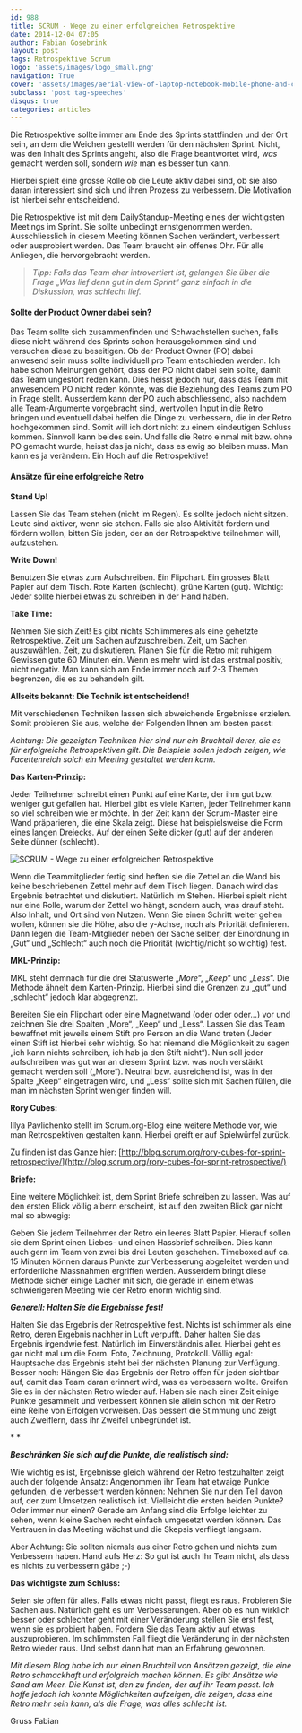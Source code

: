 ```yaml
---
id: 988
title: SCRUM - Wege zu einer erfolgreichen Retrospektive
date: 2014-12-04 07:05
author: Fabian Gosebrink
layout: post
tags: Retrospektive Scrum
logo: 'assets/images/logo_small.png'
navigation: True
cover: 'assets/images/aerial-view-of-laptop-notebook-mobile-phone-and-coffee-cup-on-wooden-table.jpg'
subclass: 'post tag-speeches'
disqus: true
categories: articles
---
```


Die Retrospektive sollte immer am Ende des Sprints stattfinden und der Ort sein, an dem die Weichen gestellt werden für den nächsten Sprint. Nicht, was den Inhalt des Sprints angeht, also die Frage beantwortet wird, *was* gemacht werden soll, sondern *wie* man es besser tun kann.

Hierbei spielt eine grosse Rolle ob die Leute aktiv dabei sind, ob sie also daran interessiert sind sich und ihren Prozess zu verbessern. Die Motivation ist hierbei sehr entscheidend.

Die Retrospektive ist mit dem DailyStandup-Meeting eines der wichtigsten Meetings im Sprint. Sie sollte unbedingt ernstgenommen werden. Ausschliesslich in diesem Meeting können Sachen verändert, verbessert oder ausprobiert werden. Das Team braucht ein offenes Ohr. Für alle Anliegen, die hervorgebracht werden.

>*Tipp: Falls das Team eher introvertiert ist, gelangen Sie über die Frage „Was lief denn gut in dem Sprint“ ganz einfach in die Diskussion, was schlecht lief.*


#### **Sollte der Product Owner dabei sein?**

Das Team sollte sich zusammenfinden und Schwachstellen suchen, falls diese nicht während des Sprints schon herausgekommen sind und versuchen diese zu beseitigen. Ob der Product Owner (PO) dabei anwesend sein muss sollte individuell pro Team entschieden werden. Ich habe schon Meinungen gehört, dass der PO nicht dabei sein sollte, damit das Team ungestört reden kann. Dies heisst jedoch nur, dass das Team mit anwesendem PO nicht reden könnte, was die Beziehung des Teams zum PO in Frage stellt. Ausserdem kann der PO auch abschliessend, also nachdem alle Team-Argumente vorgebracht sind, wertvollen Input in die Retro bringen und eventuell dabei helfen die Dinge zu verbessern, die in der Retro hochgekommen sind. Somit will ich dort nicht zu einem eindeutigen Schluss kommen. Sinnvoll kann beides sein. Und falls die Retro einmal mit bzw. ohne PO gemacht wurde, heisst das ja nicht, dass es ewig so bleiben muss. Man kann es ja verändern. Ein Hoch auf die Retrospektive!


#### **Ansätze für eine erfolgreiche Retro**

**Stand Up!**

Lassen Sie das Team stehen (nicht im Regen). Es sollte jedoch nicht sitzen. Leute sind aktiver, wenn sie stehen. Falls sie also Aktivität fordern und fördern wollen, bitten Sie jeden, der an der Retrospektive teilnehmen will, aufzustehen.

**Write Down!**

Benutzen Sie etwas zum Aufschreiben. Ein Flipchart. Ein grosses Blatt Papier auf dem Tisch. Rote Karten (schlecht), grüne Karten (gut). Wichtig: Jeder sollte hierbei etwas zu schreiben in der Hand haben.

**Take Time:**

Nehmen Sie sich Zeit! Es gibt nichts Schlimmeres als eine gehetzte Retrospektive. Zeit um Sachen aufzuschreiben. Zeit, um Sachen auszuwählen. Zeit, zu diskutieren. Planen Sie für die Retro mit ruhigem Gewissen gute 60 Minuten ein. Wenn es mehr wird ist das erstmal positiv, nicht negativ. Man kann sich am Ende immer noch auf 2-3 Themen begrenzen, die es zu behandeln gilt.

**Allseits bekannt: Die Technik ist entscheidend!**

Mit verschiedenen Techniken lassen sich abweichende Ergebnisse erzielen. Somit probieren Sie aus, welche der Folgenden Ihnen am besten passt:

*Achtung: Die gezeigten Techniken hier sind nur ein Bruchteil derer, die es für erfolgreiche Retrospektiven gilt. Die Beispiele sollen jedoch zeigen, wie Facettenreich solch ein Meeting gestaltet werden kann.*

**Das Karten-Prinzip:**

Jeder Teilnehmer schreibt einen Punkt auf eine Karte, der ihm gut bzw. weniger gut gefallen hat. Hierbei gibt es viele Karten, jeder Teilnehmer kann so viel schreiben wie er möchte. In der Zeit kann der Scrum-Master eine Wand präparieren, die eine Skala zeigt. Diese hat beispielsweise die Form eines langen Dreiecks. Auf der einen Seite dicker (gut) auf der anderen Seite dünner (schlecht).

![SCRUM - Wege zu einer erfolgreichen Retrospektive]({{site.baseurl}}assets/articles/2014-12-04/RetroGoodBad.jpg)

Wenn die Teammitglieder fertig sind heften sie die Zettel an die Wand bis keine beschriebenen Zettel mehr auf dem Tisch liegen. Danach wird das Ergebnis betrachtet und diskutiert. Natürlich im Stehen. Hierbei spielt nicht nur eine Rolle, warum der Zettel wo hängt, sondern auch, was drauf steht. Also Inhalt, und Ort sind von Nutzen. Wenn Sie einen Schritt weiter gehen wollen, können sie die Höhe, also die y-Achse, noch als Priorität definieren. Dann legen die Team-Mitglieder neben der Sache selber, der Einordnung in „Gut“ und „Schlecht“ auch noch die Priorität (wichtig/nicht so wichtig) fest.

**MKL-Prinzip:**

MKL steht demnach für die drei Statuswerte „*More*“, „*Keep*“ und „*Less*“. Die Methode ähnelt dem Karten-Prinzip. Hierbei sind die Grenzen zu „gut“ und „schlecht“ jedoch klar abgegrenzt.

Bereiten Sie ein Flipchart oder eine Magnetwand (oder oder oder…) vor und zeichnen Sie drei Spalten „More“, „Keep“ und „Less“. Lassen Sie das Team bewaffnet mit jeweils einem Stift pro Person an die Wand treten (Jeder einen Stift ist hierbei sehr wichtig. So hat niemand die Möglichkeit zu sagen „ich kann nichts schreiben, ich hab ja den Stift nicht“). Nun soll jeder aufschreiben was gut war an diesem Sprint bzw. was noch verstärkt gemacht werden soll („More“). Neutral bzw. ausreichend ist, was in der Spalte „Keep“ eingetragen wird, und „Less“ sollte sich mit Sachen füllen, die man im nächsten Sprint weniger finden will.

**Rory Cubes:**

lIlya Pavlichenko stellt im Scrum.org-Blog eine weitere Methode vor, wie man Retrospektiven gestalten kann. Hierbei greift er auf Spielwürfel zurück.

Zu finden ist das Ganze hier: [http://blog.scrum.org/rory-cubes-for-sprint-retrospective/](http://blog.scrum.org/rory-cubes-for-sprint-retrospective/)

**Briefe:**

Eine weitere Möglichkeit ist, dem Sprint Briefe schreiben zu lassen. Was auf den ersten Blick völlig albern erscheint, ist auf den zweiten Blick gar nicht mal so abwegig:

Geben Sie jedem Teilnehmer der Retro ein leeres Blatt Papier. Hierauf sollen sie dem Sprint einen Liebes- und einen Hassbrief schreiben. Dies kann auch gern im Team von zwei bis drei Leuten geschehen. Timeboxed auf ca. 15 Minuten können daraus Punkte zur Verbesserung abgeleitet werden und erforderliche Massnahmen ergriffen werden. Ausserdem bringt diese Methode sicher einige Lacher mit sich, die gerade in einem etwas schwierigeren Meeting wie der Retro enorm wichtig sind.

***Generell: Halten Sie die Ergebnisse fest!***

Halten Sie das Ergebnis der Retrospektive fest. Nichts ist schlimmer als eine Retro, deren Ergebnis nachher in Luft verpufft. Daher halten Sie das Ergebnis irgendwie fest. Natürlich im Einverständnis aller. Hierbei geht es gar nicht mal um die Form. Foto, Zeichnung, Protokoll. Völlig egal: Hauptsache das Ergebnis steht bei der nächsten Planung zur Verfügung. Besser noch: Hängen Sie das Ergebnis der Retro offen für jeden sichtbar auf, damit das Team daran erinnert wird, was es verbessern wollte. Greifen Sie es in der nächsten Retro wieder auf. Haben sie nach einer Zeit einige Punkte gesammelt und verbessert können sie allein schon mit der Retro eine Reihe von Erfolgen vorweisen. Das bessert die Stimmung und zeigt auch Zweiflern, dass ihr Zweifel unbegründet ist.

* *

***Beschränken Sie sich auf die Punkte, die realistisch sind:***

Wie wichtig es ist, Ergebnisse gleich während der Retro festzuhalten zeigt auch der folgende Ansatz: Angenommen ihr Team hat etwaige Punkte gefunden, die verbessert werden können: Nehmen Sie nur den Teil davon auf, der zum Umsetzen realistisch ist. Vielleicht die ersten beiden Punkte? Oder immer nur einen? Gerade am Anfang sind die Erfolge leichter zu sehen, wenn kleine Sachen recht einfach umgesetzt werden können. Das Vertrauen in das Meeting wächst und die Skepsis verfliegt langsam.

Aber Achtung: Sie sollten niemals aus einer Retro gehen und nichts zum Verbessern haben. Hand aufs Herz: So gut ist auch Ihr Team nicht, als dass es nichts zu verbessern gäbe ;-)

**Das wichtigste zum Schluss:**

Seien sie offen für alles. Falls etwas nicht passt, fliegt es raus. Probieren Sie Sachen aus. Natürlich geht es um Verbesserungen. Aber ob es nun wirklich besser oder schlechter geht mit einer Veränderung stellen Sie erst fest, wenn sie es probiert haben. Fordern Sie das Team aktiv auf etwas auszuprobieren. Im schlimmsten Fall fliegt die Veränderung in der nächsten Retro wieder raus. Und selbst dann hat man an Erfahrung gewonnen.

*Mit diesem Blog habe ich nur einen Bruchteil von Ansätzen gezeigt, die eine Retro schmackhaft und erfolgreich machen können. Es gibt Ansätze wie Sand am Meer. Die Kunst ist, den zu finden, der auf ihr Team passt. Ich hoffe jedoch ich konnte Möglichkeiten aufzeigen, die zeigen, dass eine Retro mehr sein kann, als die Frage, was alles schlecht ist.*

Gruss Fabian
